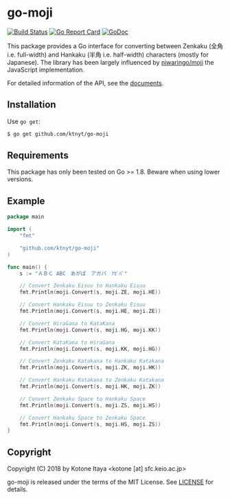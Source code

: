 # go-moji
[![Build Status](https://circleci.com/gh/ktnyt/go-moji.svg?style=shield&circle-token==7da9cb901d095995e930651e7298c8ab233a0c85)](https://circleci.com/gh/ktnyt/go-moji)
[![Go Report Card](https://goreportcard.com/badge/github.com/ktnyt/go-moji)](https://goreportcard.com/report/github.com/ktnyt/go-moji)
[![GoDoc](http://godoc.org/github.com/ktnyt/go-moji?status.svg)](http://godoc.org/github.com/ktnyt/go-moji)

This package provides a Go interface for converting between Zenkaku (全角 i.e. full-width) and Hankaku (半角 i.e. half-width) characters (mostly for Japanese). The library has been largely influenced by [niwaringo/moji](https://github.com/niwaringo/moji) the JavaScript implementation.

For detailed information of the API, see the [documents](https://godoc.org/github.com/ktnyt/go-moji).

## Installation
Use `go get`:
```sh
$ go get github.com/ktnyt/go-moji
```

## Requirements
This package has only been tested on Go >= 1.8. Beware when using lower versions.

## Example
```go
package main

import (
	"fmt"

	"github.com/ktnyt/go-moji"
)

func main() {
	s := "ＡＢＣ ABC　あがぱ　アガパ　ｱｶﾞﾊﾟ"

	// Convert Zenkaku Eisuu to Hankaku Eisuu
	fmt.Println(moji.Convert(s, moji.ZE, moji.HE))

	// Convert Hankaku Eisuu to Zenkaku Eisuu
	fmt.Println(moji.Convert(s, moji.HE, moji.ZE))

	// Convert HiraGana to KataKana
	fmt.Println(moji.Convert(s, moji.HG, moji.KK))

	// Convert KataKana to HiraGana
	fmt.Println(moji.Convert(s, moji.KK, moji.HG))

	// Convert Zenkaku Katakana to Hankaku Katakana
	fmt.Println(moji.Convert(s, moji.ZK, moji.HK))

	// Convert Hankaku Katakana to Zenkaku Katakana
	fmt.Println(moji.Convert(s, moji.HK, moji.ZK))

	// Convert Zenkaku Space to Hankaku Space
	fmt.Println(moji.Convert(s, moji.ZS, moji.HS))

	// Convert Hankaku Space to Zenkaku Space
	fmt.Println(moji.Convert(s, moji.HS, moji.ZS))
}
```

## Copyright
Copyright (C) 2018 by Kotone Itaya <kotone [at] sfc.keio.ac.jp>

go-moji is released under the terms of the MIT License.
See [LICENSE](https://github.com/ktnyt/go-moji/blob/master/LICENSE) for details.
